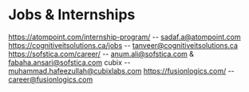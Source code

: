 # Jobs & Internships
https://atompoint.com/internship-program/ -- sadaf.a@atompoint.com
https://cognitiveitsolutions.ca/jobs  --  tanveer@cognitiveitsolutions.ca
https://sofstica.com/career/ -- anum.ali@sofstica.com & fabaha.ansari@sofstica.com
cubix -- muhammad.hafeezullah@cubixlabs.com
https://fusionlogics.com/ -- career@fusionlogics.com
